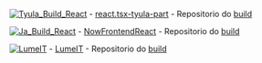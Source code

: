 

[![Tyula_Build_React](https://img.shields.io/badge/Tyula_Build_React-blue?style=for-the-badge)](https://662809504b7087007b279312--shimmering-arithmetic-ae63ed.netlify.app/) -  [react.tsx-tyula-part](https://github.com/Catson28/react.tsx-tyula-part) - Repositorio do [build](https://github.com/Catson28/Netlify_Tyula-salon_frontend)


[![Ja_Build_React](https://img.shields.io/badge/Ja_Build_React-red?style=for-the-badge)](https://jasoftware.netlify.app/) -  [NowFrontendReact](https://github.com/Catson28/NowFrontendReact) - Repositorio do [build](https://github.com/Catson28/BuildedNowFrontendReact)


[![LumeIT](https://img.shields.io/badge/LumeIT-yellow?style=for-the-badge)](https://lumeit.netlify.app/) -  [LumeIT](https://github.com/Catson28/LumeIT) - Repositorio do [build](https://github.com/Catson28/Build-LumeIT)

